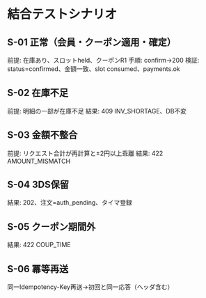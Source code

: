 # 結合テストシナリオ

## S-01 正常（会員・クーポン適用・確定）
前提: 在庫あり、スロットheld、クーポンR1
手順: confirm→200
検証: status=confirmed、金額一致、slot consumed、payments.ok

## S-02 在庫不足
前提: 明細の一部が在庫不足
結果: 409 INV_SHORTAGE、DB不変

## S-03 金額不整合
前提: リクエスト合計が再計算と±2円以上乖離
結果: 422 AMOUNT_MISMATCH

## S-04 3DS保留
結果: 202、注文=auth_pending、タイマ登録

## S-05 クーポン期間外
結果: 422 COUP_TIME

## S-06 冪等再送
同一Idempotency-Key再送→初回と同一応答（ヘッダ含む）

